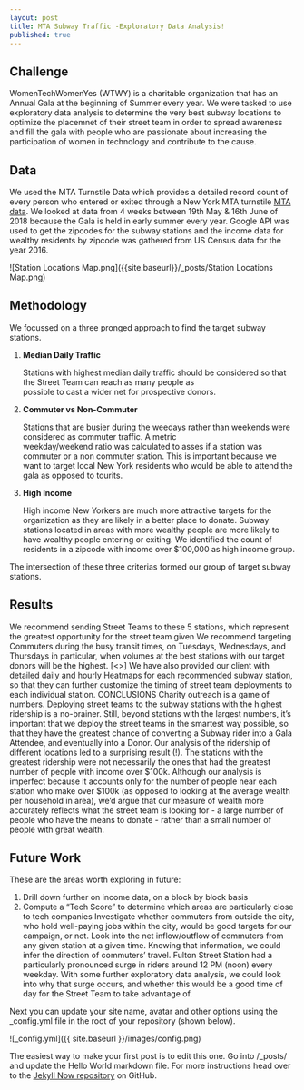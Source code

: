 ```yaml
---
layout: post
title: MTA Subway Traffic -Exploratory Data Analysis!
published: true
---
```


## Challenge
WomenTechWomenYes (WTWY) is a charitable organization that has an Annual Gala at the beginning of Summer every year. We were tasked to use exploratory data analysis to determine the very best subway locations to optimize the placemnet of their street team in order to spread awareness and fill the gala with people who are passionate about increasing the participation of women in technology and contribute to the cause.

## Data
We used the MTA Turnstile Data which provides a detailed record count of every person who entered or exited through a New York MTA turnstile [MTA data](http://web.mta.info/developers/turnstile.html). We looked at data from 4 weeks  between 19th May & 16th June of 2018 because the Gala is held in early summer every year. Google API was used to get the zipcodes for the subway stations and the income data for wealthy residents by zipcode  was gathered from US Census data for the year 2016.

![Station Locations Map.png]({{site.baseurl}}/_posts/Station Locations Map.png)

## Methodology
We focussed on a three pronged approach to find the target subway stations.

1. **Median Daily Traffic**
   
   Stations with highest median daily traffic should be considered so that the Street Team can reach as many people as                      
   possible to cast a wider net for prospective donors.
2. **Commuter vs Non-Commuter**
   
   Stations that are busier during the weedays rather than weekends were considered as commuter traffic. A metric  
   weekday/weekend ratio was calculated to asses if a station was commuter or a non commuter station. This is important
   because we want to target local New York residents who would be able to attend the gala as opposed to tourits.
3. **High Income**
   
   High income New Yorkers are much more attractive targets for the organization as they are likely in a better place to
   donate. Subway stations located in areas with more wealthy people are more likely to have wealthy people entering or
   exiting. We identified the count of residents in a zipcode with income over $100,000  as high income group.

The intersection of these three criterias formed our group of target subway stations.

## Results

We recommend sending Street Teams to these 5 stations, which represent the greatest opportunity for the street team given 
We recommend targeting Commuters during the busy transit times, on Tuesdays, Wednesdays, and Thursdays in particular, when volumes at the best stations with our target donors will be the highest.
[<<SEE HEATMAP>>]
We have also provided our client with detailed daily and hourly Heatmaps for each recommended subway station, so that they can further customize the timing of street team deployments to each individual station.
CONCLUSIONS
Charity outreach is a game of numbers. Deploying street teams to the subway stations with the highest ridership is a no-brainer.
Still, beyond stations with the largest numbers, it’s important that we deploy the street teams in the smartest way possible, so that they have the greatest chance of converting a Subway rider into a Gala Attendee, and eventually into a Donor.
Our analysis of the ridership of different locations led to a surprising result (!).
The stations with the greatest ridership were not necessarily the ones that had the greatest number of people with income over $100k.
Although our analysis is imperfect because it accounts only for the number of people near each station who make over $100k (as opposed to looking at the average wealth per household in area), we’d argue that our measure of wealth more accurately reflects what the street team is looking for - a large number of people who have the means to donate - rather than a small number of people with great wealth.


## Future Work
These are the areas worth exploring in future:
 
1. Drill down further on income data, on a block by block basis 
2. Compute a “Tech Score” to determine which areas are particularly close to tech companies 
Investigate whether commuters from outside the city, who hold well-paying jobs within the city, would be good targets for our campaign, or not.
Look into the net inflow/outflow of commuters from any given station at a given time. Knowing that information, we could infer the direction of commuters’ travel.
Fulton Street Station had a particularly pronounced surge in riders around 12 PM (noon) every weekday. With some further exploratory data analysis, we could look into why that surge occurs, and whether this would be a good time of day for the Street Team to take advantage of.



Next you can update your site name, avatar and other options using the _config.yml file in the root of your repository (shown below).

![_config.yml]({{ site.baseurl }}/images/config.png)

The easiest way to make your first post is to edit this one. Go into /_posts/ and update the Hello World markdown file. For more instructions head over to the [Jekyll Now repository](https://github.com/barryclark/jekyll-now) on GitHub.
